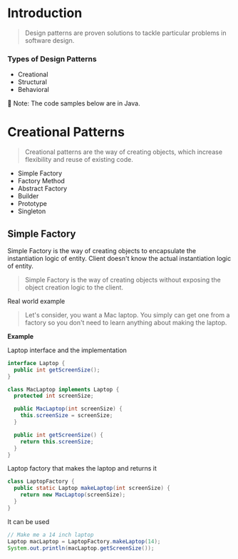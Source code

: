 # Introduction

> Design patterns are proven solutions to tackle particular problems in software design.

### Types of Design Patterns

* Creational
* Structural
* Behavioral

📝 Note: The code samples below are in Java.

# Creational Patterns

> Creational patterns are the way of creating objects, which increase flexibility and reuse of existing code.

* Simple Factory
* Factory Method
* Abstract Factory
* Builder
* Prototype
* Singleton

## Simple Factory

Simple Factory is the way of creating objects to encapsulate the instantiation logic of entity. Client doesn't know the actual instantiation logic of entity.

> Simple Factory is the way of creating objects without exposing the object creation logic to the client.

Real world example

> Let's consider, you want a Mac laptop. You simply can get one from a factory so you don't need to learn anything about making the laptop.

**Example**

Laptop interface and the implementation

```java
interface Laptop {
  public int getScreenSize();
}

class MacLaptop implements Laptop {
  protected int screenSize;

  public MacLaptop(int screenSize) {
    this.screenSize = screenSize;
  }

  public int getScreenSize() {
    return this.screenSize;
  }
}
```

Laptop factory that makes the laptop and returns it

```java
class LaptopFactory {
  public static Laptop makeLaptop(int screenSize) {
    return new MacLaptop(screenSize);
  }
}
```

It can be used

```java
// Make me a 14 inch laptop
Laptop macLaptop = LaptopFactory.makeLaptop(14);
System.out.println(macLaptop.getScreenSize());
```
